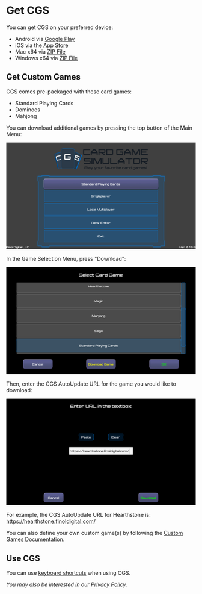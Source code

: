 # Get CGS
You can get CGS on your preferred device:
- Android via [Google Play](https://play.google.com/store/apps/details?id=com.finoldigital.cardgamesim)
- iOS via the [App Store](mailto:david@finoldigital.com?subject=GetCGS)
- Mac x64 via [ZIP File](https://drive.google.com/uc?id=1ag7kjPRzweO5O5_Kj7q_yCj7xVkKdiaA&export=download)
- Windows x64 via [ZIP File](https://drive.google.com/uc?id=1dPRqs9mtLmR5_0K4NbrfzinJJW7TQH51&export=download)

## Get Custom Games
CGS comes pre-packaged with these card games:
- Standard Playing Cards
- Dominoes
- Mahjong

You can download additional games by pressing the top button of the Main Menu:

![Main Menu Image](screenshots/mainmenu.png)

In the Game Selection Menu, press "Download":

![Game Selection Menu Image](screenshots/gameselection.png)

Then, enter the CGS AutoUpdate URL for the game you would like to download:

![Game Download Menu Image](screenshots/gamedownload.png)

For example, the CGS AutoUpdate URL for Hearthstone is: https://hearthstone.finoldigital.com/

You can also define your own custom game(s) by following the [Custom Games Documentation](CUSTOM.md).

## Use CGS
You can use [keyboard shortcuts](KEYBOARD.md) when using CGS.

*You may also be interested in our [Privacy Policy](PRIVACY.md).*
